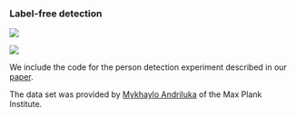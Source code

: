 <h3>Label-free detection</h3>

<img src="http://russellsstewart.com/s/bball/labeled.gif"></img>

<img src="http://russellsstewart.com/s/labelfreeman.png"></img>

<p>We include the code for the person detection experiment described in our <a href="https://arxiv.org/abs/1609.05566">paper</a>.

The data set was provided by <a href="https://www.mpi-inf.mpg.de/departments/computer-vision-and-multimodal-computing/people/mykhaylo-andriluka/">Mykhaylo Andriluka</a> of the Max Plank Institute.
